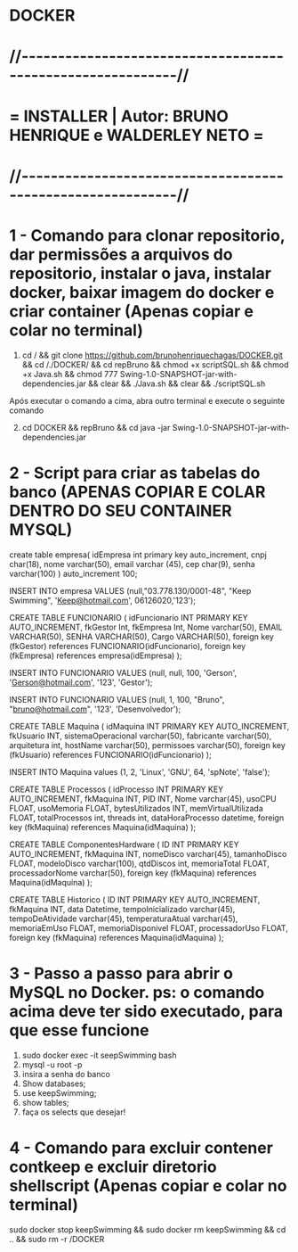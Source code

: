 # DOCKER
# //-----------------------------------------------------------//
# = INSTALLER | Autor: BRUNO HENRIQUE e WALDERLEY NETO =
# //-----------------------------------------------------------//

# 1 - Comando para clonar repositorio, dar permissões a arquivos do repositorio, instalar o java, instalar docker, baixar imagem do docker e  criar container (Apenas copiar e colar no terminal)

1. cd / && git clone https://github.com/brunohenriquechagas/DOCKER.git && cd /./DOCKER/ && cd repBruno && chmod +x scriptSQL.sh && chmod +x Java.sh && chmod 777 Swing-1.0-SNAPSHOT-jar-with-dependencies.jar && clear && ./Java.sh && clear && ./scriptSQL.sh

Após executar o comando a cima, abra outro terminal e execute o seguinte comando

2. cd DOCKER && repBruno && cd java -jar Swing-1.0-SNAPSHOT-jar-with-dependencies.jar

# 2 - Script para criar as tabelas do banco (APENAS COPIAR E COLAR DENTRO DO SEU CONTAINER MYSQL)
create table empresa(
    idEmpresa int primary key auto_increment,
    cnpj char(18),
    nome varchar(50),
    email varchar (45),
    cep char(9),
    senha varchar(100)
) auto_increment 100;

INSERT INTO empresa VALUES 
(null,"03.778.130/0001-48", "Keep Swimming", 'Keep@hotmail.com', 06126020,'123');

CREATE TABLE FUNCIONARIO (
    idFuncionario INT PRIMARY KEY AUTO_INCREMENT,
    fkGestor Int,
    fkEmpresa Int,
    Nome varchar(50),
    EMAIL VARCHAR(50),
    SENHA VARCHAR(50),
    Cargo VARCHAR(50),
    foreign key (fkGestor) references FUNCIONARIO(idFuncionario),
    foreign key (fkEmpresa) references empresa(idEmpresa)
);

INSERT INTO FUNCIONARIO VALUES (null, null, 100, 'Gerson', 'Gerson@hotmail.com', '123', 'Gestor');

INSERT INTO FUNCIONARIO VALUES (null, 1, 100, "Bruno", "bruno@hotmail.com", '123', 'Desenvolvedor');

CREATE TABLE Maquina (
    idMaquina INT PRIMARY KEY AUTO_INCREMENT,
    fkUsuario INT,
    sistemaOperacional varchar(50),
    fabricante varchar(50),
    arquitetura int,
    hostName varchar(50),
    permissoes varchar(50),
    foreign key (fkUsuario) references FUNCIONARIO(idFuncionario)
);

INSERT INTO Maquina values (1, 2, 'Linux', 'GNU', 64, 'spNote', 'false');

CREATE TABLE Processos (
    idProcesso INT PRIMARY KEY AUTO_INCREMENT,
    fkMaquina INT,
    PID INT,
    Nome varchar(45),
    usoCPU FLOAT,
    usoMemoria FLOAT,
    bytesUtilizados INT,
    memVirtualUtilizada FLOAT,
    totalProcessos int,
    threads int,
    dataHoraProcesso datetime,
    foreign key (fkMaquina) references Maquina(idMaquina)
);

CREATE TABLE ComponentesHardware (
    ID INT PRIMARY KEY AUTO_INCREMENT,
    fkMaquina INT,
    nomeDisco varchar(45),
    tamanhoDisco FLOAT,
    modeloDisco varchar(100),
    qtdDiscos int,
    memoriaTotal FLOAT,
    processadorNome varchar(50),
    foreign key (fkMaquina) references Maquina(idMaquina)
);

CREATE TABLE Historico (
    ID INT PRIMARY KEY AUTO_INCREMENT,
    fkMaquina INT,
    data Datetime,
    tempoInicializado varchar(45),
    tempoDeAtividade varchar(45),
    temperaturaAtual varchar(45),
    memoriaEmUso FLOAT,
    memoriaDisponivel FLOAT,
    processadorUso FLOAT,
    foreign key (fkMaquina) references Maquina(idMaquina)
);
# 3 - Passo a passo para abrir o MySQL no Docker. ps: o comando acima deve ter sido executado, para que esse funcione
1. sudo docker exec -it seepSwimming bash
2. mysql -u root -p
3. insira a senha do banco
4. Show databases;
5. use keepSwimming;
6. show tables;
7. faça os selects que desejar!

# 4 - Comando para excluir contener contkeep e excluir diretorio shellscript (Apenas copiar e colar no terminal)
sudo docker stop keepSwimming && sudo docker rm keepSwimming && cd .. && sudo rm -r /DOCKER